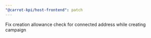 ```yaml
---
"@carrot-kpi/host-frontend": patch
---
```


Fix creation allowance check for connected address while creating campaign
